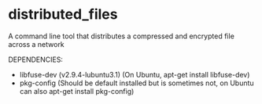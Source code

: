 # distributed_files
A command line tool that distributes a compressed and encrypted file across a network

DEPENDENCIES:

* libfuse-dev (v2.9.4-lubuntu3.1) (On Ubuntu, apt-get install libfuse-dev)
* pkg-config (Should be default installed but is sometimes not, on Ubuntu can also apt-get install pkg-config)
